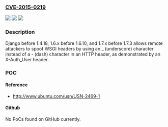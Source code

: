 ### [CVE-2015-0219](https://cve.mitre.org/cgi-bin/cvename.cgi?name=CVE-2015-0219)
![](https://img.shields.io/static/v1?label=Product&message=n%2Fa&color=blue)
![](https://img.shields.io/static/v1?label=Version&message=n%2Fa&color=blue)
![](https://img.shields.io/static/v1?label=Vulnerability&message=n%2Fa&color=brighgreen)

### Description

Django before 1.4.18, 1.6.x before 1.6.10, and 1.7.x before 1.7.3 allows remote attackers to spoof WSGI headers by using an _ (underscore) character instead of a - (dash) character in an HTTP header, as demonstrated by an X-Auth_User header.

### POC

#### Reference
- http://www.ubuntu.com/usn/USN-2469-1

#### Github
No PoCs found on GitHub currently.


